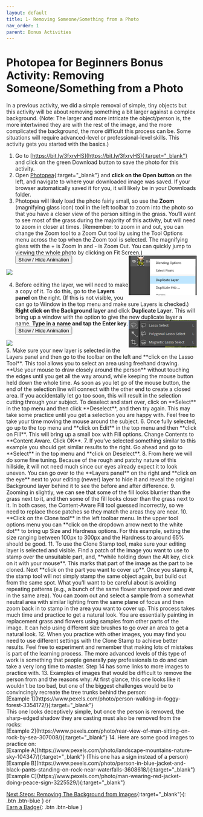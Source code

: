 ```yaml
---
layout: default
title: 1- Removing Someone/Something from a Photo
nav_order: 1
parent: Bonus Activities
---
```


# Photopea for Beginners Bonus Activity: Removing Someone/Something from a Photo
In a previous activity, we did a simple removal of simple, tiny objects but this activity will be about removing something a bit larger against a complex background. (Note: The larger and more intricate the object/person is, the more intertwined they are with the rest of the image, and the more complicated the background, the more difficult this process can be. Some situations will require advanced-level or professional-level skills. This activity gets you started with the basics.)

1. Go to [https://bit.ly/3fxryHS](https://bit.ly/3fxryHS){:target="_blank"} and click on the green Download button to save the photo for this activity.
2. Open [Photopea](https://www.photopea.com/){:target="_blank"} and **click on the Open button** on the left, and navigate to where your downloaded image was saved. If your browser automatically saved it for you, it will likely be in your Downloads folder.
3. Photopea will likely load the photo fairly small, so use the **Zoom** (magnifying glass icon) tool in the left toolbar to zoom into the photo so that you have a closer view of the person sitting in the grass. You’ll want to see most of the grass during the majority of this activity, but will need to zoom in closer at times. (Remember: to zoom in and out, you can change the Zoom tool to a Zoom Out tool by using the Tool Options menu across the top when the Zoom tool is selected. The magnifying glass with the + is Zoom In and - is Zoom Out. You can quickly jump to viewing the whole photo by clicking on Fit Screen.) <img src="images/duplicatelayer.png" style="float:right;width:180px;" alt="Duplicate layer button">
<button onclick="toggle('gif1')">Show / Hide Animation </button>
<div id="gif1">
      <img src="images/zoom.gif">
      </div>

4. Before editing the layer, we will need to make a copy of it. To do this, go to the **Layers panel** on the right. (If this is not visible, you can go to Window in the top menu and make sure Layers is checked.) **Right click on the Background layer** and click **Duplicate Layer**. This will bring up a window with the option to give the new duplicate layer a name. **Type in a name and tap the Enter key**.<img src="images/lasso.png" style="float:right;width:180px;" alt="Lasso tool">
<button onclick="toggle('gif2')">Show / Hide Animation </button>
<div id="gif2">
      <img src="images/duplicate-layer.gif">
      </div>
5. Make sure your new layer is selected in the Layers panel and then go to the toolbar on the left and **click on the Lasso Tool**. This tool allows you to select an area using freehand drawing. **Use your mouse to draw closely around the person** without touching the edges until you get all the way around, while keeping the mouse button held down the whole time. As soon as you let go of the mouse button, the end of the selection line will connect with the other end to create a closed area. If you accidentally let go too soon, this will result in the selection cutting through your subject. To deselect and start over, click on **Select** in the top menu and then click **Deselect**, and then try again. This may take some practice until you get a selection you are happy with. Feel free to take your time moving the mouse around the subject.
6. Once fully selected, go up to the top menu and **click on Edit** in the top menu and then **click on Fill**. This will bring up a small box with Fill options. Change Contents to **Content Aware. Click OK**.
7. If you’ve selected something similar to this example you should get similar results to the right. Go ahead and go to **Select** in the top menu and **click on Deselect**.
8. From here we will do some fine tuning. Because of the rough and patchy nature of this hillside, it will not need much since our eyes already expect it to look uneven. You can go over to the **Layers panel** on the right and **click on the eye** next to your editing (newer) layer to hide it and reveal the original Background layer behind it to see the before and after difference.
9. Zooming in slightly, we can see that some of the fill looks blurrier than the grass next to it, and then some of the fill looks closer than the grass next to it. In both cases, the Content-Aware Fill tool guessed incorrectly, so we need to replace those patches so they match the areas they are near.
10. **Click on the Clone tool** in the left toolbar menu. In the upper tool options menu you can **click on the dropdown arrow next to the white dot** to bring up Size and Hardness options. For this example, setting the size ranging between 100px to 300px and the Hardness to around 65% should be good.
11. To use the Clone Stamp tool, make sure your editing layer is selected and visible. Find a patch of the image you want to use to stamp over the unsuitable part, and, **while holding down the Alt key, click on it with your mouse**. This marks that part of the image as the part to be cloned. Next **click on the part you want to cover up**. Once you stamp it, the stamp tool will not simply stamp the same object again, but build out from the same spot. What you’ll want to be careful about is avoiding repeating patterns (e.g., a bunch of the same flower stamped over and over in the same area). You can zoom out and select a sample from a somewhat neutral area with similar lighting from the same plane of focus and then zoom back in to stamp in the area you want to cover up. This process takes much time and practice to get a natural look. You are essentially painting in replacement grass and flowers using samples from other parts of the image. It can help using different size brushes to go over an area to get a natural look.
12. When you practice with other images, you may find you need to use different settings with the Clone Stamp to achieve better results. Feel free to experiment and remember that making lots of mistakes is part of the learning process. The more advanced levels of this type of work is something that people generally pay professionals to do and can take a very long time to master. Step 14 has some links to more images to practice with.
13. Examples of images that would be difficult to remove the person from and the reasons why:
At first glance, this one looks like it wouldn’t be too bad, but one of the biggest challenges would be to convincingly recreate the tree trunks behind the person:<br>
[Example 1](https://www.pexels.com/photo/person-walking-in-foggy-forest-3354172/){:target="_blank"}<br>
This one looks deceptively simple, but once the person is removed, the sharp-edged shadow they are casting must also be removed from the rocks:<br>
[Example 2](https://www.pexels.com/photo/rear-view-of-man-sitting-on-rock-by-sea-307008/){:target="_blank"}
14. Here are some good images to practice on:<br>
[Example A](https://www.pexels.com/photo/landscape-mountains-nature-sky-104347/){:target="_blank"} (This one has a sign instead of a person)<br>
[Example B](https://www.pexels.com/photo/person-in-blue-jacket-and-black-pants-standing-on-rock-near-waterfalls-3608618/){:target="_blank"}<br>
[Example C](https://www.pexels.com/photo/man-wearing-red-jacket-doing-peace-sign-3225529/){:target="_blank"}<br>

<script>  

    function toggle(input) {
        var x = document.getElementById(input);
        if (x.style.display === "none") {
            x.style.display = "block";
        } else {
            x.style.display = "none";
        }
    }
</script>

[Next Steps: Removing The Background from Images](removing-image-background.html){:target="_blank"}{: .btn .btn-blue } or <br>
[Earn a Badge](informal-credentials.html){: .btn .btn-blue }

